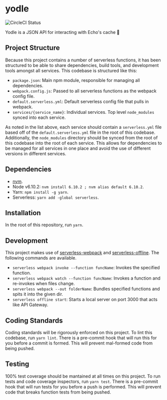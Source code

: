 # yodle
![CircleCI Status](https://circleci.com/gh/bauenlabs/yodle.png?style=shield&circle-token=5655baef3454adc05b34cbd5a5f3a6a10c939a73)

Yodle is a JSON API for interacting with Echo's cache 👹

## Project Structure
Because this project contains a number of serverless functions, it has been structured to be able to share dependencies, build tools, and development tools amongst all services. This codebase is structured like this:

 - `package.json`: Main npm module, responsible for managing all dependencies.
 - `webpack.config.js`: Passed to all serverless functions as the webpack config file.
 - `default.serverless.yml`: Default serverless config file that pulls in webpack.
 - `services/{service_name}`: Individual services. Top level `node_modules` synced into each service.

As noted in the list above, each service should contain a `serverless.yml` file based off of the `default.serverless.yml` file in the root of this codebase. Additionally, the `node_modules` directory should be synced from the root of this codebase into the root of each service. This allows for dependencies to be managed for all services in one place and avoid the use of different versions in different services.

## Dependencies
 - [nvm](https://github.com/creationix/nvm).
 - Node v6.10.2: `nvm install 6.10.2 ; nvm alias default 6.10.2`.
 - Yarn: `npm install -g yarn`.
 - Serverless: `yarn add -global serverless`.

## Installation
In the root of this repository, run `yarn`.

## Development
This project makes use of [serverless-webpack](https://github.com/elastic-coders/serverless-webpack) and [serverless-offline](https://github.com/dherault/serverless-offline). The following commands are available.

 - `serverless webpack invoke --function funcName`: Invokes the specified function.
 - `serverless webpack watch --function funcName`: Invokes a function and re-invokes when files change.
 - `serverless webpack --out folderName`: Bundles specified functions and spits it into the given dir.
 - `serverless offline start`: Starts a local server on port 3000 that acts like API Gateway.

## Coding Standards
Coding standards will be rigorously enforced on this project. To lint this codebase, run `yarn lint`. There is a pre-commit hook that will run this for you before a commit is formed. This will prevent mal-formed code from being pushed.

## Testing
100% test coverage should be mantained at all times on this project. To run tests and code coverage inspectors, run `yarn test`. There is a pre-commit hook that will run tests for you before a push is performed. This will prevent code that breaks function tests from being pushed.
